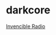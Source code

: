 # darkcore

[Invencible Radio](http://node-35.zeno.fm/f7mhrb76rchvv?zs=yI4A80YoTO6Z6Kqfeh25UA\u0026rj-tok=AAABgT1-cxsA4I6JVSNnNlE6mA\u0026rj-ttl=5)

